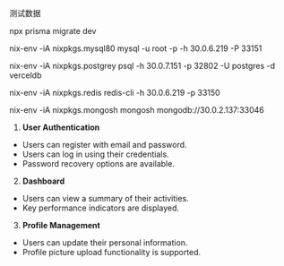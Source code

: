 测试数据

npx prisma migrate dev

nix-env -iA nixpkgs.mysql80
mysql -u root -p -h 30.0.6.219 -P 33151

nix-env -iA nixpkgs.postgrey
psql -h 30.0.7.151 -p 32802 -U postgres -d verceldb

nix-env -iA nixpkgs.redis
redis-cli -h 30.0.6.219 -p 33150

nix-env -iA nixpkgs.mongosh
mongosh mongodb://30.0.2.137:33046

1.  **User Authentication**
- Users can register with email and password.
- Users can log in using their credentials.
- Password recovery options are available.

2.  **Dashboard**
- Users can view a summary of their activities.
- Key performance indicators are displayed.

3.  **Profile Management**
- Users can update their personal information.
- Profile picture upload functionality is supported.